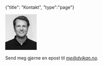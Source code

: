 {"title": "Kontakt", "type":"page"}

![](/blogimages/me-downscaled.jpg)

Send meg gjerne en epost til *me@dvikan.no*.
